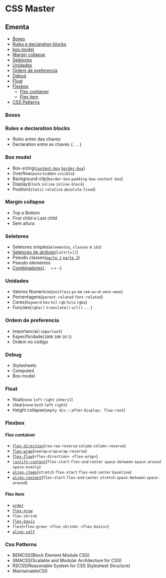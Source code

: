# CSS Master

## Ementa

- [Boxes](#boxes)
- [Rules e declaration blocks](#rules-e-declaration-blocks)
- [box model](#box-model)
- [Margin collapse](#margin-collapse)
- [Seletores](#seletores)
- [Unidades](#unidades)
- [Ordem de preferencia](#ordem-de-preferencia)
- [Debug](#debug)
- [Float](#float)
- [Flexbox](#flexbox)
  - [Flex container](#flex-container)
  - [Flex item](#flex-item)
- [CSS Patterns](#css-patterns)

### Boxes

### Rules e declaration blocks

- Rules antes das chaves
- Declaration entre as chaves `{...}`

### Box model

- Box-sizing([`content-box`](https://mdn.mozillademos.org/files/13647/box-model-standard-small.png) [`border-box`](https://mdn.mozillademos.org/files/13649/box-model-alt-small.png))
- Overflow(`auto` `hidden` `visible`)
- Background-clip(`border-box` `padding-box` `content-box`)
- Display(`block` `inline` `inline-block`)
- Position(`static` `relative` `absolute` `fixed`)

### Margin collapse

- Top e Bottom
- First child e Last child
- Sem altura

### Seletores

- Seletores simples(`elementos`, `classes` e `ids`)
- [Seletores de atributo](https://mathmesquita.me/2017/01/24/seletores-avancados-de-css.html)(`[attr[=]]`)
- Pseudo classes([`parte 1`](https://mathmesquita.me/2017/01/25/seletores-avancados-de-css-2.html) [`parte 2`](https://mathmesquita.me/2017/02/22/seletores-avancados-de-css-3.html))
- Pseudo elementos
- [Combinadores](https://mathmesquita.me/2017/01/24/seletores-avancados-de-css.html)(`,` ` ` `>` `+` `~`)

### Unidades

- Valores Numericos(`unitless` `px` `em` `rem` `vw` `vh` `vmin` `vmax`)
- Porcentagens(`parent-related` `font-related`)
- Cores(`keyword` `hex` `hsl` `rgb` `hsla` `rgba`)
- Funções(`rgba()` `translate()` `url()` `...`)

### Ordem de preferencia

- Importancia(`!important`)
- Especificidade(`1000` `100` `10` `1`)
- Ordem no código

### Debug

- Stylesheets
- Computed
- Box-model

### Float

- float(`none` `left` `right` `inherit`)
- clear(`none` `both` `left` `right`)
- Height collapse(`empty div` `::after` `display: flow-root`)

### Flexbox

#### Flex container

- [`flex-direction`](https://css-tricks.com/wp-content/uploads/2013/04/flex-direction2.svg)(`row` `row-reverse` `column` `column-reverse`)
- [`flex-wrap`](https://css-tricks.com/wp-content/uploads/2014/05/flex-wrap.svg)(`nowrap` `wrap` `wrap-reverse`)
- [`flex-flow`](https://cdn.css-tricks.com/wp-content/uploads/2013/04/justify-content-2.svg)(`<flex-direction> <flex-wrap>`)
- [`justify-content`](https://cdn.css-tricks.com/wp-content/uploads/2013/04/justify-content-2.svg)(`flex-start` `flex-end` `center` `space-between` `space-around` `space-evenly`)
- [`align-items`](https://cdn.css-tricks.com/wp-content/uploads/2014/05/align-items.svg)(`stretch` `flex-start` `flex-end` `center` `baseline`)
- [`align-content`](https://css-tricks.com/wp-content/uploads/2013/04/align-content.svg)(`flex-start` `flex-end` `center` `stretch` `space-between` `space-around`)

#### Flex item

- [`order`](https://css-tricks.com/wp-content/uploads/2013/04/order-2.svg)
- [`flex-grow`](https://css-tricks.com/wp-content/uploads/2014/05/flex-grow.svg)
- `flex-shrink`
- [`flex-basis`](https://www.w3.org/TR/css-flexbox-1/images/rel-vs-abs-flex.svg)
- `flex`(`<flex-grow> <flex-shrink> <flex-basis>`)
- [`align-self`](https://css-tricks.com/wp-content/uploads/2014/05/align-self.svg)

### Css Patterns

- BEMCSS(Block Element Module CSS)
- SMACSS(Scalable and Modular Architecture for CSS)
- RSCSS(Reasonable System for CSS Stylesheet Structure)
- MaintainableCSS
